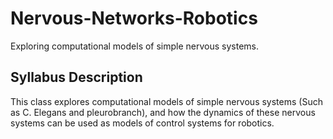 # Nervous-Networks-Robotics
Exploring computational models of simple nervous systems.

## Syllabus Description
This class explores computational models of simple nervous systems (Such as C. Elegans and pleurobranch), and how 
the dynamics of these nervous systems can be used as models of control systems for robotics. 
